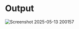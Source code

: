 # Output

![Screenshot 2025-05-13 200157](https://github.com/user-attachments/assets/4eadc366-798f-4a32-b539-0f0a609b737b)
